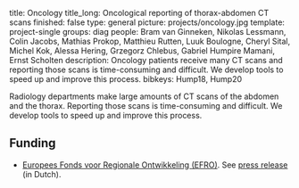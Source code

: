 title: Oncology
title_long: Oncological reporting of thorax-abdomen CT scans
finished: false
type: general
picture: projects/oncology.jpg
template: project-single
groups: diag
people: Bram van Ginneken, Nikolas Lessmann, Colin Jacobs, Mathias Prokop, Matthieu Rutten, Luuk Boulogne, Cheryl Sital, Michel Kok, Alessa Hering, Grzegorz Chlebus, Gabriel Humpire Mamani, Ernst Scholten
description: Oncology patients receive many CT scans and reporting those scans is time-consuming and difficult. We develop tools to speed up and improve this process.
bibkeys: Hump18, Hump20

Radiology departments make large amounts of CT scans of the abdomen and the thorax. Reporting those scans is time-consuming and difficult. We develop tools to speed up and improve this process.

## Funding

* [Europees Fonds voor Regionale Ontwikkeling (EFRO)](http://www.op-oost.eu/). See [press release](https://www.radboudumc.nl/nieuws/2020/thirona-en-quirem-lanceren-met-radboudumc-project-radiologie-van-de-toekomst) (in Dutch).
